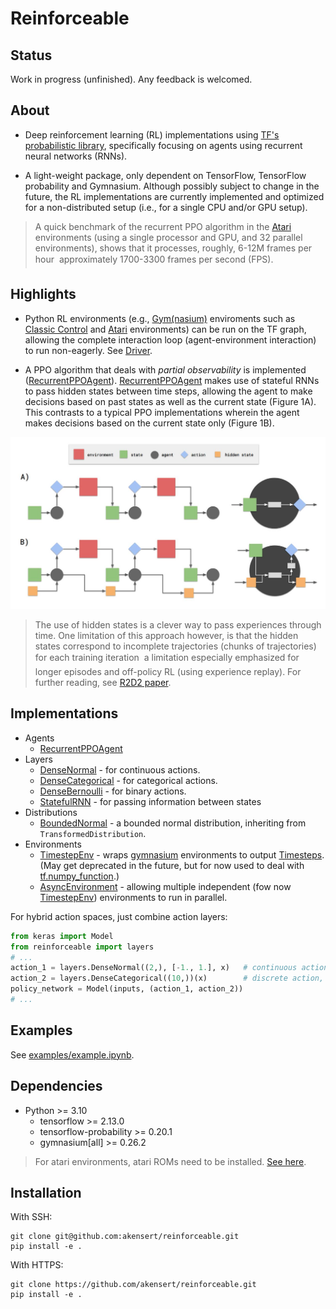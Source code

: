 # Reinforceable

## Status
Work in progress (unfinished). Any feedback is welcomed.

## About
- Deep reinforcement learning (RL) implementations using [TF's probabilistic library](https://www.tensorflow.org/probability), specifically focusing on agents using recurrent neural networks (RNNs).

- A light-weight package, only dependent on TensorFlow, TensorFlow probability and Gymnasium. Although possibly subject to change in the future, the RL implementations are currently implemented and optimized for a non-distributed setup (i.e., for a single CPU and/or GPU setup). 

> A quick benchmark of the recurrent PPO algorithm in the [Atari](https://gymnasium.farama.org/environments/atari/) environments (using a single processor and GPU, and 32 parallel environments), shows that it processes, roughly, 6-12M frames per hour &#151; approximately 1700-3300 frames per second (FPS).  

## Highlights 

- Python RL environments (e.g., [Gym(nasium)](https://github.com/Farama-Foundation/Gymnasium) enviroments such as [Classic Control](https://gymnasium.farama.org/environments/classic_control/) and [Atari](https://gymnasium.farama.org/environments/atari/) environments) can be run on the TF graph, allowing the complete interaction loop (agent-environment interaction) to run non-eagerly. See [Driver](https://github.com/akensert/reinforceable/blob/main/reinforceable/driver.py).

- A PPO algorithm that deals with *partial observability* is implemented ([RecurrentPPOAgent](https://github.com/akensert/reinforceable/blob/main/reinforceable/ppo/ppo_agent.py)). [RecurrentPPOAgent](https://github.com/akensert/reinforceable/blob/main/reinforceable/ppo/ppo_agent.py) makes use of stateful RNNs to pass hidden states between time steps, allowing the agent to make decisions based on past states as well as the current state (Figure 1A). This contrasts to a typical PPO implementations wherein the agent makes decisions based on the current state only (Figure 1B).

<img src="https://github.com/akensert/reinforceable/blob/main/media/ppo.jpg" alt="PPO" width="800">

> The use of hidden states is a clever way to pass experiences through time. One limitation of this approach however, is that the hidden states correspond to incomplete trajectories (chunks of trajectories) for each training iteration &#151; a limitation especially emphasized for longer episodes and off-policy RL (using experience replay). For further reading, see [R2D2 paper](https://openreview.net/pdf?id=r1lyTjAqYX).

## Implementations

- Agents
    - [RecurrentPPOAgent](https://github.com/akensert/reinforceable/blob/main/reinforceable/ppo/ppo_agent.py)
- Layers
    - [DenseNormal](https://github.com/akensert/reinforceable/blob/main/reinforceable/layers/dense_normal.py)  - for continuous actions.
    - [DenseCategorical](https://github.com/akensert/reinforceable/blob/main/reinforceable/layers/dense_categorical.py) - for categorical actions.
    - [DenseBernoulli](https://github.com/akensert/reinforceable/blob/main/reinforceable/layers/dense_bernoulli.py) - for binary actions.
    - [StatefulRNN](https://github.com/akensert/reinforceable/blob/main/reinforceable/layers/stateful_rnn.py) - for passing information between states
- Distributions
    - [BoundedNormal](https://github.com/akensert/reinforceable/blob/main/reinforceable/distributions/bounded_normal.py) - a bounded normal distribution, inheriting from `TransformedDistribution`.
- Environments
    - [TimestepEnv](https://github.com/akensert/reinforceable/blob/main/reinforceable/envs/gym_wrappers.py) - wraps [gymnasium](https://gymnasium.farama.org/) environments to output [Timesteps](https://github.com/akensert/reinforceable/blob/main/timestep.py). (May get deprecated in the future, but for now used to deal with [tf.numpy_function](https://www.tensorflow.org/api_docs/python/tf/numpy_function).)
    - [AsyncEnvironment](https://github.com/akensert/reinforceable/blob/main/reinforceable/envs/async_env.py) - allowing multiple independent (fow now [TimestepEnv](https://github.com/akensert/reinforceable/blob/main/reinforceable/envs/gym_wrappers.py)) environments to run in parallel. 

For hybrid action spaces, just combine action layers:
```python
from keras import Model
from reinforceable import layers
# ... 
action_1 = layers.DenseNormal((2,), [-1., 1.], x)   # continuous action, dim=2
action_2 = layers.DenseCategorical((10,))(x)        # discrete action, n=10
policy_network = Model(inputs, (action_1, action_2))
# ...
```

## Examples

See [examples/example.ipynb](https://github.com/akensert/reinforceable/blob/main/examples/example.ipynb).

## Dependencies
- Python >= 3.10
    - tensorflow >= 2.13.0
    - tensorflow-probability >= 0.20.1
    - gymnasium[all] >= 0.26.2

> For atari environments, atari ROMs need to be installed. [See here](https://gymnasium.farama.org/environments/atari/).

## Installation
With SSH:
```
git clone git@github.com:akensert/reinforceable.git
pip install -e .
```
With HTTPS:
```
git clone https://github.com/akensert/reinforceable.git
pip install -e .
```

